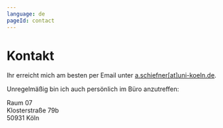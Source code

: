 ```yaml
---
language: de
pageId: contact
---
```


# Kontakt

Ihr erreicht mich am besten per Email unter [a.schiefner\[at\]uni-koeln.de](mailto:a.schiefner@uni-koeln.de). 

Unregelmäßig bin ich auch persönlich im Büro anzutreffen: 

Raum 07 <br/>
Klosterstraße 79b <br/>
50931 Köln
